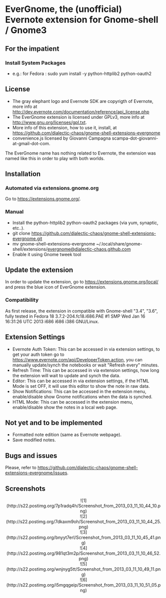 # EverGnome, the (unofficial) Evernote extension for Gnome-shell / Gnome3 #

## For the impatient ##

### Install System Packages  ###

*   e.g.: for Fedora : sudo yum install -y python-httplib2 python-oauth2

## License ##

*   The gray elephant logo and Evernote SDK are copyrigth of Evernote, more info at http://dev.evernote.com/documentation/reference/api_license.php
*   The EverGnome extension is licensed under GPLv3, more info at http://www.gnu.org/licenses/gpl.txt.
*   More info of this extension, how to use it, install, at https://github.com/dialectic-chaos/gnome-shell-extensions-evergnome
*   convenience.js licensed by Giovanni Campagna scampa-dot-giovanni-at-gmail-dot-com.

The EverGnome name has nothing related to Evernote, the extension was named like this in order to play with both worlds.

## Installation ##

### Automated via extensions.gnome.org ###
Go to https://extensions.gnome.org/.

### Manual ###
*   Install the python-httplib2 python-oauth2 packages (via yum, synaptic, etc..).
*   git clone https://github.com/dialectic-chaos/gnome-shell-extensions-evergnome.git
*   mv gnome-shell-extensions-evergnome ~/.local/share/gnome-shell/extensions/evergnome@dialectic-chaos.github.com
*   Enable it using Gnome tweek tool

## Update the extension ##
In order to update the extension, go to https://extensions.gnome.org/local/ and press the blue icon of EverGnome extension.

### Compatibility  ###
As first release, the extension in compatible with Gnome-shell "3.4", "3.6", fully tested in Fedora 18 3.7.2-204.fc18.i686.PAE #1 SMP Wed Jan 16 16:31:26 UTC 2013 i686 i686 i386 GNU/Linux.

## Extension Settings ##
*   Evernote Auth Token: This can be accessed in via extension settings, to get your auth token go to https://www.evernote.com/api/DeveloperToken.action, you can manually update/synch the notebooks or wait "Refresh every" minutes.
*   Refresh Time: This can be accessed in via extension settings, how long the extension will wait to update and synch the data.
*   Editor: This can be accessed in via extension settings, if the HTML Mode is set OFF, it will use this editor to show the note in raw data.
*   Show Notifications: This can be accessed in the extension menu, enable/disable show Gnome notifications when the data is synched.
*   HTML Mode: This can be accessed in the extension menu, enable/disable show the notes in a local web page.

## Not yet and to be implemented ##
*   Formatted note edition (same as Evernote webpage).
*   Save modified notes.

## Bugs and issues ##
Please, refer to https://github.com/dialectic-chaos/gnome-shell-extensions-evergnome/issues.


## Screenshots ##

<div align="center">
![1](http://s22.postimg.org/7p1radq4h/Screenshot_from_2013_03_11_10_44_10.png)
<br/>
![2](http://s22.postimg.org/7dkaxm9oh/Screenshot_from_2013_03_11_10_44_25.png)
<br/>
![3](http://s22.postimg.org/bnyyt7erl/Screenshot_from_2013_03_11_10_45_41.png)
<br/>
![4](http://s22.postimg.org/981qt3m2p/Screenshot_from_2013_03_11_10_46_52.png)
<br/>
![5](http://s22.postimg.org/wnjnyg5tt/Screenshot_from_2013_03_11_10_49_11.png)
<br/>
![6](http://s22.postimg.org/i5mgqgeip/Screenshot_from_2013_03_11_10_51_05.png)
</div>
